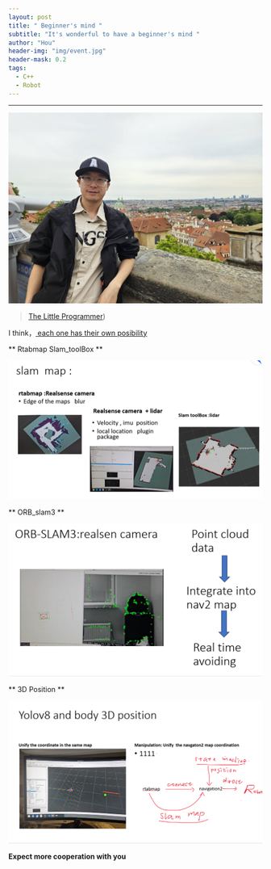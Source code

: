 ```yaml
---
layout: post
title: " Beginner's mind "
subtitle: "It's wonderful to have a beginner's mind "
author: "Hou"
header-img: "img/event.jpg"
header-mask: 0.2
tags:
  - C++
  - Robot
---
```

---

![](/img/jack.jpg)

>  [The Little Programmer](https://www.linkedin.com/in/jiancai-hou-0b8bbb258/))

I think，[ each one has their own posibility ](https://blog.chromium.org/2017/07/so-long-and-thanks-for-all-flash.html) 

** Rtabmap  Slam_toolBox **

![](/img/slam1.png)  

** ORB_slam3 **

![](/img/slam2.png)

** 3D Position **

![](/img/slam4.png)

**Expect more cooperation with you**

